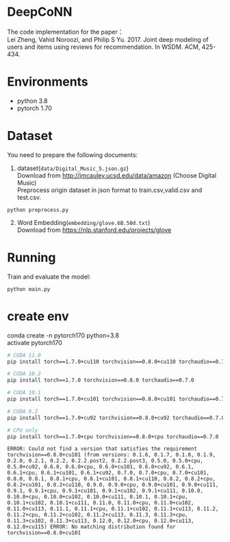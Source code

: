 DeepCoNN
===
The code implementation for the paper：  
Lei Zheng, Vahid Noroozi, and Philip S Yu. 2017. Joint deep modeling of users and items using reviews for recommendation. In WSDM. ACM, 425-434.

# Environments
  + python 3.8
  + pytorch 1.70

# Dataset
  You need to prepare the following documents:  
  1. dataset(`data/Digital_Music_5.json.gz`)  
   Download from http://jmcauley.ucsd.edu/data/amazon (Choose Digital Music)  
   Preprocess origin dataset in json format to train.csv,valid.csv and test.csv.  
   ```
   python preprocess.py
   ```

  2. Word Embedding(`embedding/glove.6B.50d.txt`)  
   Download from https://nlp.stanford.edu/projects/glove

# Running

Train and evaluate the model:
```
python main.py
```
# create env
conda create -n pytorch170 python=3.8     
activate pytorch170
```bash
# CUDA 11.0
pip install torch==1.7.0+cu110 torchvision==0.8.0+cu110 torchaudio==0.7.0 -f https://download.pytorch.org/whl/torch_stable.html

# CUDA 10.2
pip install torch==1.7.0 torchvision==0.8.0 torchaudio==0.7.0

# CUDA 10.1
pip install torch==1.7.0+cu101 torchvision==0.8.0+cu101 torchaudio==0.7.0 -f https://download.pytorch.org/whl/torch_stable.html

# CUDA 9.2
pip install torch==1.7.0+cu92 torchvision==0.8.0+cu92 torchaudio==0.7.0 -f https://download.pytorch.org/whl/torch_stable.html

# CPU only
pip install torch==1.7.0+cpu torchvision==0.8.0+cpu torchaudio==0.7.0 -f https://download.pytorch.org/whl/torch_stable.html
```
`ERROR: Could not find a version that satisfies the requirement torchvision==0.8.0+cu101 (from versions: 0.1.6, 0.1.7, 0.1.8, 0.1.9, 0.2.0, 0.2.1, 0.2.2, 0.2.2.post2, 0.2.2.post3, 0.5.0, 0.5.0+cpu, 0.5.0+cu92, 0.6.0, 0.6.0+cpu, 0.6.0+cu101, 0.6.0+cu92, 0.6.1, 0.6.1+cpu, 0.6.1+cu101, 0.6.1+cu92, 0.7.0, 0.7.0+cpu, 0.7.0+cu101, 0.8.0, 0.8.1, 0.8.1+cpu, 0.8.1+cu101, 0.8.1+cu110, 0.8.2, 0.8.2+cpu, 0.8.2+cu101, 0.8.2+cu110, 0.9.0, 0.9.0+cpu, 0.9.0+cu101, 0.9.0+cu111, 0.9.1, 0.9.1+cpu, 0.9.1+cu101, 0.9.1+cu102, 0.9.1+cu111, 0.10.0, 0.10.0+cpu, 0.10.0+cu102, 0.10.0+cu111, 0.10.1, 0.10.1+cpu, 0.10.1+cu102, 0.10.1+cu111, 0.11.0, 0.11.0+cpu, 0.11.0+cu102, 0.11.0+cu113, 0.11.1, 0.11.1+cpu, 0.11.1+cu102, 0.11.1+cu113, 0.11.2, 0.11.2+cpu, 0.11.2+cu102, 0.11.2+cu113, 0.11.3, 0.11.3+cpu, 0.11.3+cu102, 0.11.3+cu113, 0.12.0, 0.12.0+cpu, 0.12.0+cu113, 0.12.0+cu115)
ERROR: No matching distribution found for torchvision==0.8.0+cu101`
